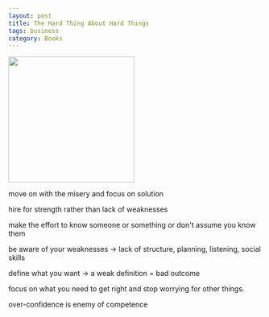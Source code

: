 ```yaml
---
layout: post
title: The Hard Thing About Hard Things
tags: business 
category: Books
---
```


<img height="250"  src="https://i.gr-assets.com/images/S/compressed.photo.goodreads.com/books/1386609333l/18176747.jpg" /> 


move on with the misery and focus on solution 

hire for strength rather than lack of weaknesses 

make the effort to know someone or something or don't assume you know them 

be aware of your weaknesses -> lack of structure, planning, listening, social skills

define what you want -> a weak definition = bad outcome 

focus on what you need to get right and stop worrying for other things. 

over-confidence is enemy of competence 